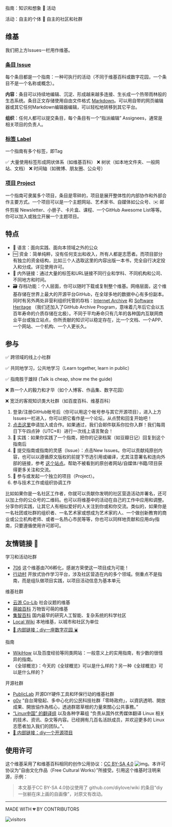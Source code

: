 指南：知识和想象 🔗 活动

活动：自主的个体 🔗 自主的社区和社群

## 维基

我们把上方Issues一栏用作维基。

### [条目 Issue](https://github.com/diylove/wiki/issues)

每个条目都是一个指南：一种可执行的活动（不同于维基百科或数字花园，一个条目不是一个名称或概念）。

**内容**：条目可以持续地编辑、沉淀、形成越来越多连接、生长成一个热带雨林般的生态系统。条目正文存储使用自由文件格式 [Markdown](https://www.markdown.xyz/getting-started/)。可以用自带的网页编辑器或其它任何Markdown编辑器编辑，可以轻松地转移到其它平台。

**组织**：任何人都可以提交条目，每个条目有一个“指派编辑” Assignees，通常是相关项目的负责人。

### [标签 Label](https://github.com/diylove/wiki/labels)

一个指南有多个标签，即Tag 

✅ 大量使用标签形成网状体系（如维基百科） ❌ 树状（如本地文件夹、一般网站、文档） ❌ 时间轴（如微博、朋友圈、公众号）

### [项目 Project](https://github.com/diylove/wiki/projects)

一个指南可隶属多个项目，条目是零碎的，项目是展开整体性的内部协作和外部合作主要方式。一个项目可以是一个主题网站、艺术家书、自媒体如公众号、✉️ 邮件剪报 Newsletter、小册子、卡片盒、课程、一个GitHub Awesome List等等。你可以加入或独立开展一个主题项目。


## 特点

- 💬 语言：面向实践、面向本领域之外的公众
- 🆓 资金：简单纯粹，没有任何支出和收入，所有人都是志愿者。而项目部分有独立的资金结构，比如三个人选取这里的内容出版一本书，完全自行决定投入和分成。详见使用许可。
- 🔗 内外链接：通过大量的标签和URL链接不同行业和学科、不同机构和公司、不同地方和时间。
- 🗃️ 存档功能：个人层面，你可以随时下载或复制整个维基。网络层面，这个维基存储在世界上最大的开源平台GitHub，在全球多地的数据中心有多份副本。同时有另外两处非营利组织托管的存档：[Internet Archive](https://web.archive.org/web/*/https://github.com/diylove/wiki/issues/) 和 [Software Heritage](https://archive.softwareheritage.org/browse/origin/?origin_url=https://github.com/diylove/wiki) （我们还加入了GitHub Archive Program，意味着几年后它会以五百年寿命的介质存储在北极）。不同于平均寿命只有几年的各种国内互联网商业平台或独立站点，你所贡献的知识可以稳定存在，比一个文档、一个APP、一个网站、一个机构、一个人更长久。

## 参与

✅ 跨领域的线上小社群

✅ 共同地学习，公共地学习（Learn together, learn in public）

✅ 指南胜于雄辩 (Talk is cheap, show me the guide)

❌ 靠一个人的毅力和才华（如个人博客、作品集、数字花园） 

❌ 宽泛的客观知识类大社群（如百度百科、维基百科）

1. 登录/注册GitHub帐号后（你可以用这个帐号参与其它开源项目），进入上方Issues一栏进入，你可以把它看作是一个论坛，从点赞和回复开始吧！
2. [点击这里](https://chilipepper.io/form/xhot-red-fresnos-1743816a-28d3-47b9-a3c9-0bb76b78b1d4)申请加入或合作。如果通过，我们会邮件联系你拉你入群！我们每周日下午四点钟（UTC+8）进行一次线上语言聚会！
3. 🍇 实践：如果你实践了一个指南，把你的记录档案（如豆瓣日记）回复到这个指南后
4. 🌿 提交指南或指南的灵感（Issue）：点击New Issues。你可以贡献纯原创内容，也可以以遵循原文版权的前提下节选引用或编译，尤其注意署名和连向外部的链接，参考 [这个站点](conversations.e-flux.com)。帮助不被看到的原创者网站/自媒体/书籍/项目获得更多关注和交流。
5. 🌸 参与或发起一个独立的项目（Project）。
6. 参与技术工作或组织协调工作

比如如果你是一名社区工作者，你就可以贡献你发明的社区营造活动并署名，还可以加上你的公众号的二维码。也可以将维基中的活动在自己的工作中应用和调整。分享你的实践，让其它人有相似爱好的人关注到你或和你交流。类似的，如果你是一名社团或社群的组织者、一名艺术家或想成为艺术家的人、一个做创新教育的商业或公立机构老师、或者一名热心市民等等，你也可以同样地贡献和应用diy指南，只要遵循使用许可即可。


## 友情链接 🔗

学习和活动社群
- [706](https://706er.com/) 这个维基由706孵化，感谢方荣使这一项目成为可能！
- [行动村](http://actionvillager.com/) 开放式协作学习平台，涉及社区营造在内的多个领域。侧重点不是指南，而是组队做项目实践，以项目活动信息为基本单元

维基社群
- [云游 Co-Lib](https://www.notion.so/wuqibuyou/Co-Lib-1b8f05553a804b16bff149361cffe017) 社会议题的维基
- [萌娘百科](http://zh.moegirl.org.cn/)  万物皆可萌的维基
- [集智百科](https://wiki.swarma.org/)  国内最早的研究人工智能、复杂系统的科学社区
- [Local Wiki](localwiki.org) 本地维基，以城市和社区为单位
- [🔗 内部链接：diy一座数字花园 ⛲️](https://github.com/diylove/wiki/issues/28)

指南
- [WikiHow](http://wikihow.com/) 以及百度经验等同类网站：一般意义上的实用指南，有少数的很怪异的指南。
- 《全球概览》：今天的《全球概览》可以是什么样的？另一种《全球概览》可以是什么样的？

开源社群
- [PublicLab](http://publiclab.org/) 开源DIY硬件工具和环保行动的维基社群
- [g0v](https://g0v.tw/) “自台灣發起、多中心化的公民科技社群「零時政府」，以資訊透明、開放成果、開放協作為核心，透過群眾草根的力量來關心公共事務。”
- [“Linux中国” 的翻译组](https://github.com/LCTT/TranslateProject) 以及各种字幕组 “负责从国外优秀媒体翻译 Linux 相关的技术、资讯、杂文等内容。已经拥有几百名活跃成员，并欢迎更多的 Linux 志愿者加入我们的团队。”、
- [🔗 内部链接：diy一个开源项目](https://github.com/diylove/wiki/issues/27)
   
  
## 使用许可

这个维基采用了和维基百科相同的创作公用协议：[CC BY-SA 4.0](https://creativecommons.org/licenses/by-sa/4.0/deed.zh) ![img](https://licensebuttons.net/l/by-sa/4.0/80x15.png)。本许可协议为“自由文化作品（Free Cultural Works）”所接受。引用这个维基时注明来源，示例：
> 本文基于CC BY-SA 4.0协议使用了 github.com/diylove/wiki 的条目“diy一张躺在床上画的自画像”，对原文有改动。


---
MADE WITH 💔 BY CONTRIBUTORS

![visitors](https://visitor-badge.glitch.me/badge?page_id=diylove.wiki)
